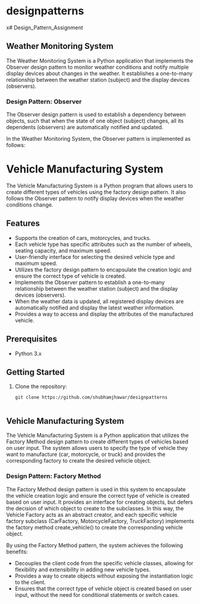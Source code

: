 # designpatterns
x# Design_Pattern_Assignment

## Weather Monitoring System
The Weather Monitoring System is a Python application that implements the Observer design pattern to monitor weather conditions and notify multiple display devices about changes in the weather. It establishes a one-to-many relationship between the weather station (subject) and the display devices (observers).

### Design Pattern: Observer
The Observer design pattern is used to establish a dependency between objects, such that when the state of one object (subject) changes, all its dependents (observers) are automatically notified and updated.

In the Weather Monitoring System, the Observer pattern is implemented as follows:

# Vehicle Manufacturing System

The Vehicle Manufacturing System is a Python program that allows users to create different types of vehicles using the factory design pattern. It also follows the Observer pattern to notify display devices when the weather conditions change.

## Features

- Supports the creation of cars, motorcycles, and trucks.
- Each vehicle type has specific attributes such as the number of wheels, seating capacity, and maximum speed.
- User-friendly interface for selecting the desired vehicle type and maximum speed.
- Utilizes the factory design pattern to encapsulate the creation logic and ensure the correct type of vehicle is created.
- Implements the Observer pattern to establish a one-to-many relationship between the weather station (subject) and the display devices (observers).
- When the weather data is updated, all registered display devices are automatically notified and display the latest weather information.
- Provides a way to access and display the attributes of the manufactured vehicle.

## Prerequisites

- Python 3.x

## Getting Started

1. Clone the repository:

   ```shell
   git clone https://github.com/shubhamjhawar/designpatterns


## Vehicle Manufacturing System
The Vehicle Manufacturing System is a Python application that utilizes the Factory Method design pattern to create different types of vehicles based on user input. The system allows users to specify the type of vehicle they want to manufacture (car, motorcycle, or truck) and provides the corresponding factory to create the desired vehicle object.


### Design Pattern: Factory Method
The Factory Method design pattern is used in this system to encapsulate the vehicle creation logic and ensure the correct type of vehicle is created based on user input. It provides an interface for creating objects, but defers the decision of which object to create to the subclasses. In this way, the Vehicle Factory acts as an abstract creator, and each specific vehicle factory subclass (CarFactory, MotorcycleFactory, TruckFactory) implements the factory method create_vehicle() to create the corresponding vehicle object.

By using the Factory Method pattern, the system achieves the following benefits:

 -  Decouples the client code from the specific vehicle classes, allowing for flexibility and extensibility in    adding new vehicle types.
- Provides a way to create objects without exposing the instantiation logic to the client.
- Ensures that the correct type of vehicle object is created based on user input, without the need for conditional statements or switch cases.

